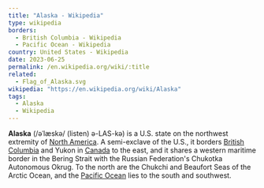 ```yaml
---
title: "Alaska - Wikipedia"
type: wikipedia
borders:
  - British Columbia - Wikipedia
  - Pacific Ocean - Wikipedia
country: United States - Wikipedia
date: 2023-06-25
permalink: /en.wikipedia.org/wiki/:title
related:
  - Flag_of_Alaska.svg
wikipedia: "https://en.wikipedia.org/wiki/Alaska"
tags:
  - Alaska
  - Wikipedia
---
```

**Alaska** (/əˈlæskə/ (listen) ə-LAS-kə) is a U.S. state on the northwest extremity of [North America](/en.wikipedia.org/wiki/North_America). A semi-exclave of the U.S., it borders [British Columbia](/en.wikipedia.org/wiki/British_Columbia) and Yukon in [Canada](/en.wikipedia.org/wiki/Canada) to the east, and it shares a western maritime border in the Bering Strait with the Russian Federation's Chukotka Autonomous Okrug. To the north are the Chukchi and Beaufort Seas of the Arctic Ocean, and the [Pacific Ocean](/en.wikipedia.org/wiki/Pacific_Ocean) lies to the south and southwest.